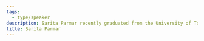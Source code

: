 ```yaml
---
tags:
  - type/speaker
description: Sarita Parmar recently graduated from the University of Toronto with a Bachelors of Arts in Human Geography and American Studies before joining OACTo as a Project Management Assistant.
title: Sarita Parmar
---
```


